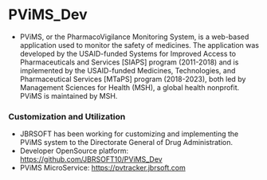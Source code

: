 # PViMS_Dev

* PViMS, or the PharmacoVigilance Monitoring System, is a web-based application used to monitor the safety of medicines. The application was developed by the USAID-funded Systems for Improved Access to Pharmaceuticals and Services [SIAPS] program (2011-2018) and is implemented by the USAID-funded Medicines, Technologies, and Pharmaceutical Services [MTaPS] program (2018-2023), both led by Management Sciences for Health (MSH), a global health nonprofit. PViMS is maintained by MSH.

### Customization and Utilization ###

* JBRSOFT has been working for customizing and implementing the PViMS system to the Directorate General of Drug Administration. 
* Developer OpenSource platform: https://github.com/JBRSOFT10/PViMS_Dev 
* PViMS MicroService: https://pvtracker.jbrsoft.com